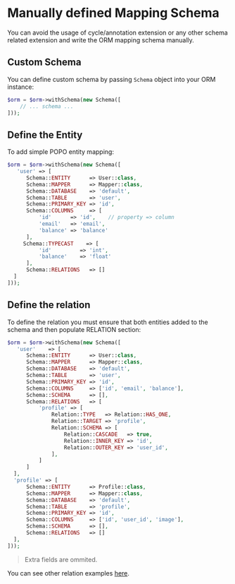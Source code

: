 # Manually defined Mapping Schema
You can avoid the usage of cycle/annotation extension or any other schema related extension and write the ORM mapping schema manually.

## Custom Schema
You can define custom schema by passing `Schema` object into your ORM instance:

```php
$orm = $orm->withSchema(new Schema([
    // ... schema ...
]));
```

## Define the Entity
To add simple POPO entity mapping:

```php
$orm = $orm->withSchema(new Schema([
   'user' => [
      Schema::ENTITY      => User::class,
      Schema::MAPPER      => Mapper::class,
      Schema::DATABASE    => 'default',
      Schema::TABLE       => 'user',
      Schema::PRIMARY_KEY => 'id',
      Schema::COLUMNS     => [
          'id'      => 'id',    // property => column 
          'email'   => 'email', 
          'balance' => 'balance'
      ],
     Schema::TYPECAST    => [
          'id'         => 'int', 
          'balance'    => 'float'
      ],
      Schema::RELATIONS   => []
  ]
]));
```

## Define the relation
To define the relation you must ensure that both entities added to the schema and then populate RELATION section:

```php
$orm = $orm->withSchema(new Schema([
   'user'    => [
      Schema::ENTITY      => User::class,
      Schema::MAPPER      => Mapper::class,
      Schema::DATABASE    => 'default',
      Schema::TABLE       => 'user',
      Schema::PRIMARY_KEY => 'id',
      Schema::COLUMNS     => ['id', 'email', 'balance'],
      Schema::SCHEMA      => [],
      Schema::RELATIONS   => [
          'profile' => [
              Relation::TYPE   => Relation::HAS_ONE,
              Relation::TARGET => 'profile',
              Relation::SCHEMA => [
                  Relation::CASCADE   => true,
                  Relation::INNER_KEY => 'id',
                  Relation::OUTER_KEY => 'user_id',
              ],
          ]
      ]
  ],
  'profile' => [
      Schema::ENTITY      => Profile::class,
      Schema::MAPPER      => Mapper::class,
      Schema::DATABASE    => 'default',
      Schema::TABLE       => 'profile',
      Schema::PRIMARY_KEY => 'id',
      Schema::COLUMNS     => ['id', 'user_id', 'image'],
      Schema::SCHEMA      => [],
      Schema::RELATIONS   => []
  ],
]));
```

> Extra fields are ommited.

You can see other relation examples [here](https://github.com/cycle/orm/tree/master/tests).

